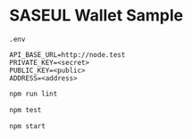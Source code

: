 # SASEUL Wallet Sample

`.env`

```shell
API_BASE_URL=http://node.test
PRIVATE_KEY=<secret>
PUBLIC_KEY=<public>
ADDRESS=<address>
```

```bash
npm run lint

npm test

npm start
```
